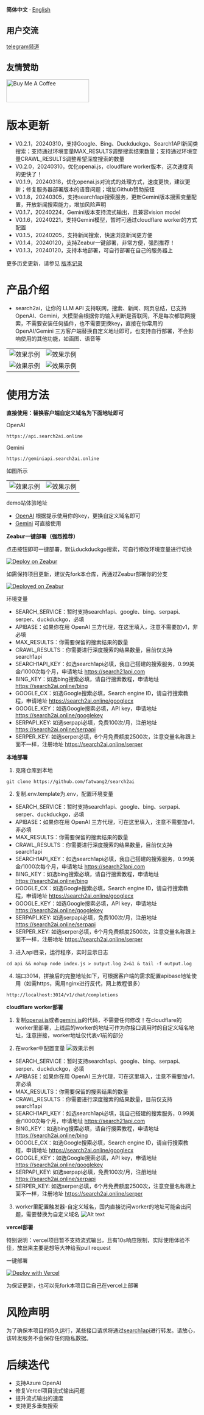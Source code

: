 
**简体中文** · [English](README-EN.md) 

## 用户交流
[telegram频道](https://sum4all.one/telegram)

## 友情赞助
<a href="https://www.buymeacoffee.com/fatwang2" target="_blank"><img src="https://cdn.buymeacoffee.com/buttons/v2/default-yellow.png" alt="Buy Me A Coffee" style="height: 60px !important;width: 217px !important;" ></a>

# 版本更新
- V0.2.1，20240310，支持Google、Bing、Duckduckgo、Search1API新闻类搜索；支持通过环境变量MAX_RESULTS调整搜索结果数量；支持通过环境变量CRAWL_RESULTS调整希望深度搜索的数量
- V0.2.0，20240310，优化openai.js，cloudflare worker版本，这次速度真的更快了！
- V0.1.9，20240318，优化openai.js对流式的处理方式，速度更快，建议更新；修复服务器部署版本的语音问题；增加Github赞助按钮
- V0.1.8，20240305，支持search1api搜索服务，更新Gemini版本搜索变量配置，开放新闻搜索能力，增加风险声明
- V0.1.7，20240224，Gemini版本支持流式输出，且兼容vision model
- V0.1.6，20240221，支持Gemini模型，暂时可通过cloudflare worker的方式配置
- V0.1.5，20240205，支持新闻搜索，快速浏览新闻更方便
- V0.1.4，20240120，支持Zeabur一键部署，非常方便，强烈推荐！
- V0.1.3，20240120，支持本地部署，可自行部署在自己的服务器上

更多历史更新，请参见 [版本记录](https://github.com/fatwang2/search2ai/releases)

# 产品介绍
- search2ai，让你的 LLM API 支持联网，搜索、新闻、网页总结，已支持OpenAI、Gemini，大模型会根据你的输入判断是否联网，不是每次都联网搜索，不需要安装任何插件，也不需要更换key，直接在你常用的 OpenAI/Gemini 三方客户端替换自定义地址即可，也支持自行部署，不会影响使用的其他功能，如画图、语音等 

<table>
    <tr>
        <td><img src="pictures/Opencatnews.png" alt="效果示例"></td>
        <td><img src="pictures/BotGem.png" alt="效果示例"></td>
    </tr>
    <tr>
        <td><img src="pictures/Lobehub.png" alt="效果示例"></td>
        <td><img src="pictures/url.png" alt="效果示例"></td>
    </tr>
</table>

# 使用方法
**直接使用：替换客户端自定义域名为下面地址即可**

OpenAI
```
https://api.search2ai.online
```
Gemini
```
https://geminiapi.search2ai.online
```

如图所示
<table>
    <tr>
        <td><img src="pictures/Opencat2.png" alt="效果示例"></td>
        <td><img src="pictures/NextChat.png" alt="效果示例"></td>
    </tr>
</table>

demo站体验地址
- [OpenAI](https://search2ai.online/demo) 根据提示使用你的key，更换自定义域名即可
- [Gemini](https://search2ai.online/gemini) 可直接使用

**Zeabur一键部署（强烈推荐）**

点击按钮即可一键部署，默认duckduckgo搜索，可自行修改环境变量进行切换

[![Deploy on Zeabur](https://zeabur.com/button.svg)](https://zeabur.com/templates/A4HGYF?referralCode=fatwang2)

如需保持项目更新，建议先fork本仓库，再通过Zeabur部署你的分支

[![Deployed on Zeabur](https://zeabur.com/deployed-on-zeabur-dark.svg)](https://zeabur.com?referralCode=fatwang2&utm_source=fatwang2&utm_campaign=oss)

环境变量
- SEARCH_SERVICE：暂时支持search1api、google、bing、serpapi、serper、duckduckgo，必填
- APIBASE：如果你在用 OpenAI 三方代理，在这里填入，注意不需要加v1，非必填
- MAX_RESULTS：你需要保留的搜索结果的数量
- CRAWL_RESULTS：你需要进行深度搜索的结果数量，目前仅支持 search1api
- SEARCH1API_KEY：如选search1api必填，我自己搭建的搜索服务，0.99美金/1000次每个月，申请地址 https://search21api.com
- BING_KEY：如选bing搜索必填，请自行搜索教程，申请地址 https://search2ai.online/bing
- GOOGLE_CX：如选Google搜索必填，Search engine ID，请自行搜索教程，申请地址 https://search2ai.online/googlecx
- GOOGLE_KEY：如选Google搜索必填，API key，申请地址 https://search2ai.online/googlekey
- SERPAPI_KEY: 如选serpapi必填，免费100次/月，注册地址 https://search2ai.online/serpapi
- SERPER_KEY: 如选serper必填，6个月免费额度2500次，注意变量名称跟上面不一样，注册地址 https://search2ai.online/serper

**本地部署**
1. 克隆仓库到本地
```
git clone https://github.com/fatwang2/search2ai
```
2. 复制.env.template为.env，配置环境变量
- SEARCH_SERVICE：暂时支持search1api、google、bing、serpapi、serper、duckduckgo，必填
- APIBASE：如果你在用 OpenAI 三方代理，可在这里填入，注意不需要加v1，非必填
- MAX_RESULTS：你需要保留的搜索结果的数量
- CRAWL_RESULTS：你需要进行深度搜索的结果数量，目前仅支持 search1api
- SEARCH1API_KEY：如选search1api必填，我自己搭建的搜索服务，0.99美金/1000次每个月，申请地址 https://search21api.com
- BING_KEY：如选bing搜索必填，请自行搜索教程，申请地址 https://search2ai.online/bing
- GOOGLE_CX：如选Google搜索必填，Search engine ID，请自行搜索教程，申请地址 https://search2ai.online/googlecx
- GOOGLE_KEY：如选Google搜索必填，API key，申请地址 https://search2ai.online/googlekey
- SERPAPI_KEY: 如选serpapi必填，免费100次/月，注册地址 https://search2ai.online/serpapi
- SERPER_KEY: 如选serper必填，6个月免费额度2500次，注意变量名称跟上面不一样，注册地址 https://search2ai.online/serper

3. 进入api目录，运行程序，实时显示日志
```
cd api && nohup node index.js > output.log 2>&1 & tail -f output.log
```

4. 端口3014，拼接后的完整地址如下，可根据客户端的需求配置apibase地址使用（如需https，需用nginx进行反代，网上教程很多）
```
http://localhost:3014/v1/chat/completions
```

**cloudflare worker部署**
1. 复制[openai.js](https://search2ai.online/cloudflare)或者[gemini.js](https://search2ai.online/geminicf)的代码，不需要任何修改！在cloudflare的worker里部署，上线后的worker的地址可作为你接口调用时的自定义域名地址，注意拼接，worker地址仅代表v1前的部分

2. 在worker中配置变量
![效果示例](pictures/worker.png)
- SEARCH_SERVICE：暂时支持search1api、google、bing、serpapi、serper、duckduckgo，必填
- APIBASE：如果你在用 OpenAI 三方代理，可在这里填入，注意不需要加v1，非必填
- MAX_RESULTS：你需要保留的搜索结果的数量
- CRAWL_RESULTS：你需要进行深度搜索的结果数量，目前仅支持 search1api
- SEARCH1API_KEY：如选search1api必填，我自己搭建的搜索服务，0.99美金/1000次每个月，申请地址 https://search21api.com
- BING_KEY：如选bing搜索必填，请自行搜索教程，申请地址 https://search2ai.online/bing
- GOOGLE_CX：如选Google搜索必填，Search engine ID，请自行搜索教程，申请地址 https://search2ai.online/googlecx
- GOOGLE_KEY：如选Google搜索必填，API key，申请地址 https://search2ai.online/googlekey
- SERPAPI_KEY: 如选serpapi必填，免费100次/月，注册地址 https://search2ai.online/serpapi
- SERPER_KEY: 如选serper必填，6个月免费额度2500次，注意变量名称跟上面不一样，注册地址 https://search2ai.online/serper

3. worker里配置触发器-自定义域名，国内直接访问worker的地址可能会出问题，需要替换为自定义域名
![Alt text](pictures/域名.png)

**vercel部署**

特别说明：vercel项目暂不支持流式输出，且有10s响应限制，实际使用体验不佳，放出来主要是想等大神给我pull request

一键部署

[![Deploy with Vercel](https://vercel.com/button)](https://vercel.com/new/clone?repository-url=https%3A%2F%2Fgithub.com%2Ffatwang2%2Fsearch2ai&env=SEARCH_SERVICE&envDescription=%E6%9A%82%E6%97%B6%E6%94%AF%E6%8C%81google%E3%80%81bing%E3%80%81serpapi%E3%80%81serper%E3%80%81duckduckgo%EF%BC%8C%E5%BF%85%E5%A1%AB)

为保证更新，也可以先fork本项目后自己在vercel上部署

# 风险声明
为了确保本项目的持久运行，某些接口请求将通过[search1api](https://search.search2ai.one)进行转发。请放心，该转发服务不会保存任何隐私数据。

# 后续迭代
- 支持Azure OpenAI
- 修复Vercel项目流式输出问题
- 提升流式输出的速度
- 支持更多垂类搜索